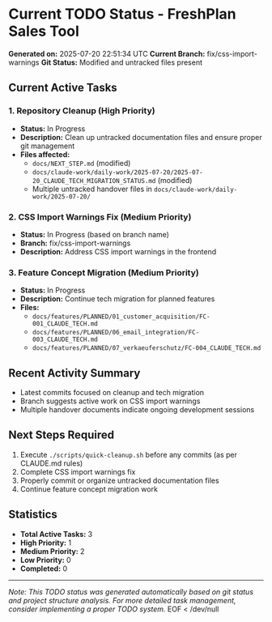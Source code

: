 # Current TODO Status - FreshPlan Sales Tool

**Generated on:** 2025-07-20 22:51:34 UTC
**Current Branch:** fix/css-import-warnings
**Git Status:** Modified and untracked files present

## Current Active Tasks

### 1. Repository Cleanup (High Priority)
- **Status:** In Progress
- **Description:** Clean up untracked documentation files and ensure proper git management
- **Files affected:**
  - `docs/NEXT_STEP.md` (modified)
  - `docs/claude-work/daily-work/2025-07-20/2025-07-20_CLAUDE_TECH_MIGRATION_STATUS.md` (modified)
  - Multiple untracked handover files in `docs/claude-work/daily-work/2025-07-20/`

### 2. CSS Import Warnings Fix (Medium Priority)
- **Status:** In Progress (based on branch name)
- **Branch:** fix/css-import-warnings
- **Description:** Address CSS import warnings in the frontend

### 3. Feature Concept Migration (Medium Priority)
- **Status:** In Progress
- **Description:** Continue tech migration for planned features
- **Files:** 
  - `docs/features/PLANNED/01_customer_acquisition/FC-001_CLAUDE_TECH.md`
  - `docs/features/PLANNED/06_email_integration/FC-003_CLAUDE_TECH.md`
  - `docs/features/PLANNED/07_verkaeuferschutz/FC-004_CLAUDE_TECH.md`

## Recent Activity Summary
- Latest commits focused on cleanup and tech migration
- Branch suggests active work on CSS import warnings
- Multiple handover documents indicate ongoing development sessions

## Next Steps Required
1. Execute `./scripts/quick-cleanup.sh` before any commits (as per CLAUDE.md rules)
2. Complete CSS import warnings fix
3. Properly commit or organize untracked documentation files
4. Continue feature concept migration work

## Statistics
- **Total Active Tasks:** 3
- **High Priority:** 1
- **Medium Priority:** 2
- **Low Priority:** 0
- **Completed:** 0

---
*Note: This TODO status was generated automatically based on git status and project structure analysis. For more detailed task management, consider implementing a proper TODO system.*
EOF < /dev/null
